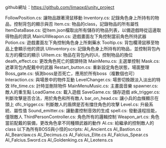 github網址：https://github.com/limaoxd/unity_project

FollowPosition.cs: 讓物品跟著滑鼠移動
Inventory.cs: 記錄角色身上所持有的物品，控制背包的顯示與否
Item.cs: 物品的class，記錄物品的所有屬性
ItemDataBase.cs: 從Item.json檔取出所有儲存的物品列表，以備遊戲時從這邊取得物品的資訊
MainUIWeapon.cs: 遊戲畫面左下角控制當前角色所持武器
Potion.cs: 遊戲畫面左下角控制角色身上所剩藥水
Tooltip.cs: 背包欄滑鼠移至物品上會顯示他的資訊
UIInventory.cs: 記錄角色身上所持有的物品，並控制背包內左方的欄位的顯示
UIItem.cs: 物品在背包內的UI，控制物品的換位
death_effect.cs: 更改角色死亡的鏡頭特效
MainMenu.cs: 主選單控制
Mask.cs: 遮罩背包內配戴中的武器
Restart_button.cs: 重新設定角色狀態，場面整理
Boss_gate.cs: 偵測boss是否死亡，應用於所有boss（複數個也可）
Interaction.cs: 與場景中的物件互動
LevelChanger.cs: 場景切換跟淡入淡出的特效
life_time.cs: 計時並刪除物件
MainMenuMusic.cs: 主畫面音樂
spawner.cs: 敵人的重生點
LoadGame.cs: 載入遊戲
SaveGame.cs: 儲存遊戲
atk_trigger.cs: 判斷攻擊是否合法，用於角色和所有敵人
bar_on_head.cs: 讓小兵的血條顯示在頭上
dfc_trigger.cs: 判斷敵人的盾牌是否有擋住角色的攻擊
Level.cs: 升級系統、屬性值
Sound_emitter.cs: 讓動畫控制音效的生成
spell.cs: 發動遠程技能，僅限敵人
ThirdPersonController.cs: 角色所有的邏輯控制
Weapon_art.cs: 角色當前配戴的裝備，更改角色拿不同種類武器的動作
AI.cs: 給繼承的控制敵人的class
以下為所有BOSS與小怪的scripts:
AI_Ancient.cs
AI_Bastion.cs
AI_Bearclaw.cs
AI_Decimus.cs
AI_Falcius_Elite.cs
AI_Falcius_Spear.cs
AI_Falcius.Sword.cs
AI_Goldenking.cs
AI_Leotens.cs